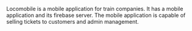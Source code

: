 Locomobile is a mobile application for train companies. It has a mobile application and its firebase server. The mobile application is capable of selling tickets to customers and admin management.
